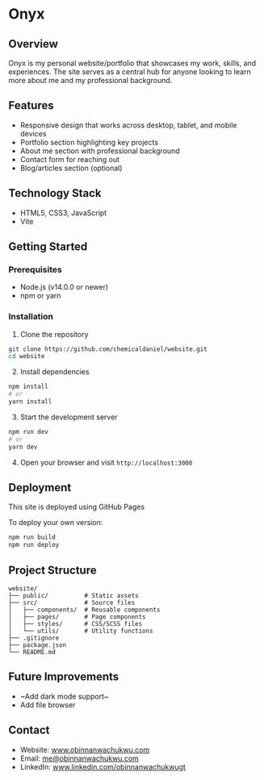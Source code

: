 # Onyx

## Overview
Onyx is my personal website/portfolio that showcases my work, skills, and experiences. The site serves as a central hub for anyone looking to learn more about me and my professional background.

## Features
- Responsive design that works across desktop, tablet, and mobile devices
- Portfolio section highlighting key projects
- About me section with professional background
- Contact form for reaching out
- Blog/articles section (optional)

## Technology Stack
- HTML5, CSS3, JavaScript
- Vite

## Getting Started

### Prerequisites
- Node.js (v14.0.0 or newer)
- npm or yarn

### Installation
1. Clone the repository
```bash
git clone https://github.com/chemicaldaniel/website.git
cd website
```

2. Install dependencies
```bash
npm install
# or
yarn install
```

3. Start the development server
```bash
npm run dev
# or
yarn dev
```

4. Open your browser and visit `http://localhost:3000`

## Deployment
This site is deployed using GitHub Pages

To deploy your own version:
```bash
npm run build
npm run deploy
```

## Project Structure
```
website/
├── public/          # Static assets
├── src/             # Source files
│   ├── components/  # Reusable components
│   ├── pages/       # Page components
│   ├── styles/      # CSS/SCSS files
│   └── utils/       # Utility functions
├── .gitignore
├── package.json
└── README.md
```

## Future Improvements
- ~Add dark mode support~
- Add file browser

## Contact
- Website: www.obinnanwachukwu.com
- Email: me@obinnanwachukwu.com
- LinkedIn: www.linkedin.com/obinnanwachukwugt
